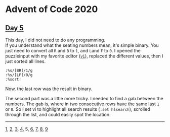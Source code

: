 # Advent of Code 2020

## [Day 5](http://adventofcode.com/2020/day/5)

This day, I did not need to do any programming.  
If you understand what the seating numbers mean, it's simple binary.
You just need to convert all `R` and `B` to `1`, and `L`and `F` to `0`.
I opened the puzzleinput with my favorite editor
([`vi`](https://vim.org)), replaced the different values, then I just
sorted all lines.

```
:%s/[BR]/1/g
:%s/[LF]/0/g
:%sort!
```

Now, the last row was the result in binary.

The second part was a little more tricky. I needed to find a gab
between the numbers. The gab is, where in two consecutive rows have
the same last `1` or `0`. So I set vi to highlight all search results
(`:set hlsearch`), scrolled through the list, and could easily spot the
location.

- - -
[1](day01.md), [2](day02.md), [3](day03.md), [4](day04.md), 5, [6](day06.md), [7](day07.md), [8](day08.md), [9](day09.md)
